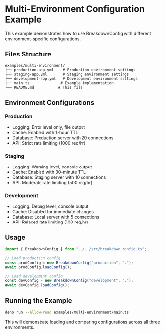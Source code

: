 # Multi-Environment Configuration Example

This example demonstrates how to use BreakdownConfig with different environment-specific configurations.

## Files Structure

```
examples/multi-environment/
├── production-app.yml    # Production environment settings
├── staging-app.yml       # Staging environment settings
├── development-app.yml   # Development environment settings
├── main.ts              # Example implementation
└── README.md           # This file
```

## Environment Configurations

### Production
- Logging: Error level only, file output
- Cache: Enabled with 1-hour TTL
- Database: Production server with 20 connections
- API: Strict rate limiting (1000 req/hr)

### Staging
- Logging: Warning level, console output
- Cache: Enabled with 30-minute TTL
- Database: Staging server with 10 connections
- API: Moderate rate limiting (500 req/hr)

### Development
- Logging: Debug level, console output
- Cache: Disabled for immediate changes
- Database: Local server with 5 connections
- API: Relaxed rate limiting (100 req/hr)

## Usage

```typescript
import { BreakdownConfig } from "../../src/breakdown_config.ts";

// Load production config
const prodConfig = new BreakdownConfig("production", ".");
await prodConfig.loadConfig();

// Load development config
const devConfig = new BreakdownConfig("development", ".");
await devConfig.loadConfig();
```

## Running the Example

```bash
deno run --allow-read examples/multi-environment/main.ts
```

This will demonstrate loading and comparing configurations across all three environments.